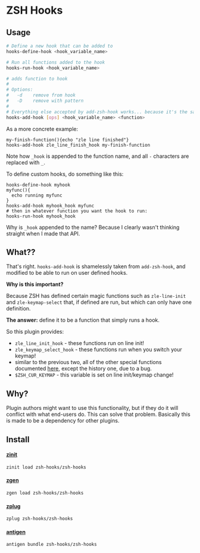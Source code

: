 ZSH Hooks
=========

Usage
-----

```sh
# Define a new hook that can be added to
hooks-define-hook <hook_variable_name>

# Run all functions added to the hook
hooks-run-hook <hook_variable_name>

# adds function to hook
#
# Options:
#   -d    remove from hook
#   -D    remove with pattern
#
# Everything else accepted by add-zsh-hook works... because it's the same
hooks-add-hook [ops] <hook_variable_name> <function>
```

As a more concrete example:

    my-finish-function(){echo "zle line finished"}
    hooks-add-hook zle_line_finish_hook my-finish-function

Note how `_hook` is appended to the function name, and all `-` characters are replaced with `_`.

To define custom hooks, do something like this:

    hooks-define-hook myhook
    myfunc(){
      echo running myfunc
    }
    hooks-add-hook myhook_hook myfunc
    # then in whatever function you want the hook to run:
    hooks-run-hook myhook_hook

Why is `_hook` appended to the name?  Because I clearly wasn't thinking straight when I made that API.

What??
------

That's right. `hooks-add-hook` is shamelessly taken from `add-zsh-hook`, and modified to be able to run on user defined hooks.

**Why is this important?**

Because ZSH has defined certain magic functions such as `zle-line-init` and `zle-keymap-select` that, if defined are run, but which can only have one definition.

**The answer:** define it to be a function that simply runs a hook.

So this plugin provides:

- `zle_line_init_hook` - these functions run on line init!
- `zle_keymap_select_hook` - these functions run when you switch your keymap!
- similar to the previous two, all of the other special functions documented [here](http://zsh.sourceforge.net/Doc/Release/Zsh-Line-Editor.html#Special-Widgets), except the history one, due to a bug.
- `$ZSH_CUR_KEYMAP` - this variable is set on line init/keymap change!

Why?
----

Plugin authors might want to use this functionality, but if they do it will conflict with what end-users do. This can solve that problem. Basically this is made to be a dependency for other plugins.

Install
-------

#### [zinit](https://github.com/zdharma/zinit)

    zinit load zsh-hooks/zsh-hooks

#### [zgen](https://github.com/tarjoilija/zgen)

    zgen load zsh-hooks/zsh-hooks

#### [zplug](https://github.com/zplug/zplug)

    zplug zsh-hooks/zsh-hooks

#### [antigen](https://github.com/zsh-users/antigen)

    antigen bundle zsh-hooks/zsh-hooks

